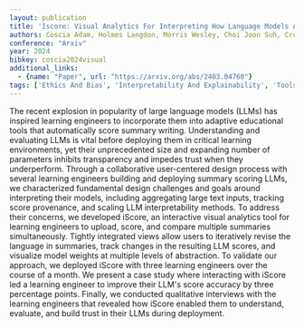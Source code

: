 ```yaml
---
layout: publication
title: 'Iscore: Visual Analytics For Interpreting How Language Models Automatically Score Summaries'
authors: Coscia Adam, Holmes Langdon, Morris Wesley, Choi Joon Suh, Crossley Scott, Endert Alex
conference: "Arxiv"
year: 2024
bibkey: coscia2024visual
additional_links:
  - {name: "Paper", url: "https://arxiv.org/abs/2403.04760"}
tags: ['Ethics And Bias', 'Interpretability And Explainability', 'Tools']
---
```

The recent explosion in popularity of large language models (LLMs) has inspired learning engineers to incorporate them into adaptive educational tools that automatically score summary writing. Understanding and evaluating LLMs is vital before deploying them in critical learning environments, yet their unprecedented size and expanding number of parameters inhibits transparency and impedes trust when they underperform. Through a collaborative user-centered design process with several learning engineers building and deploying summary scoring LLMs, we characterized fundamental design challenges and goals around interpreting their models, including aggregating large text inputs, tracking score provenance, and scaling LLM interpretability methods. To address their concerns, we developed iScore, an interactive visual analytics tool for learning engineers to upload, score, and compare multiple summaries simultaneously. Tightly integrated views allow users to iteratively revise the language in summaries, track changes in the resulting LLM scores, and visualize model weights at multiple levels of abstraction. To validate our approach, we deployed iScore with three learning engineers over the course of a month. We present a case study where interacting with iScore led a learning engineer to improve their LLM's score accuracy by three percentage points. Finally, we conducted qualitative interviews with the learning engineers that revealed how iScore enabled them to understand, evaluate, and build trust in their LLMs during deployment.

